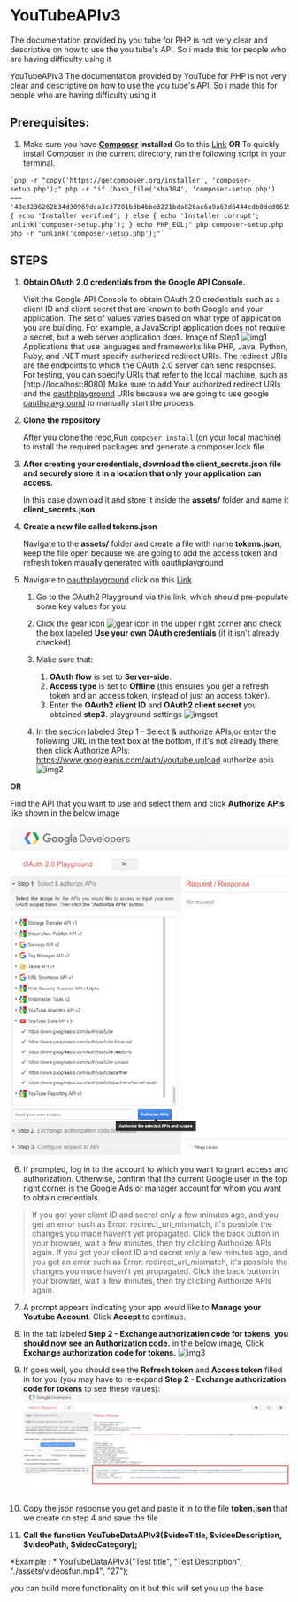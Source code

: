 # YouTubeAPIv3
The documentation provided by you tube for PHP is not very clear and descriptive on how to use the you tube's API. So i made this for people who are having difficulty using it

YouTubeAPIv3
The documentation provided by YouTube for PHP is not very clear and descriptive on how to use the you tube's API. So i made this for people who are having difficulty using it

## Prerequisites:
   1. Make sure you have **[Composor](https://getcomposer.org/download/) installed** Go to this [Link](https://getcomposer.org/download/) **OR** To quickly install Composer in the current directory, run the following script in your terminal.

    `php -r "copy('https://getcomposer.org/installer', 'composer-setup.php');" php -r "if (hash_file('sha384', 'composer-setup.php') === '48e3236262b34d30969dca3c37281b3b4bbe3221bda826ac6a9a62d6444cdb0dcd0615698a5cbe587c3f0fe57a54d8f5') { echo 'Installer verified'; } else { echo 'Installer corrupt'; unlink('composer-setup.php'); } echo PHP_EOL;" php composer-setup.php php -r "unlink('composer-setup.php');"`

## STEPS
1. **Obtain OAuth 2.0 credentials from the Google API Console.**

    Visit the Google API Console to obtain OAuth 2.0 credentials such as a client ID and client secret that are known to both Google and your application. The set of values varies based on what type of application you are building. For example, a JavaScript application does not require a secret, but a web server application does. Image of Step1
![img1](step1)
    Applications that use languages and frameworks like PHP, Java, Python, Ruby, and .NET must specify authorized redirect URIs. The redirect URIs are the endpoints to which the OAuth 2.0 server can send responses. For testing, you can specify URIs that refer to the local machine, such as [http://localhost:8080] Make sure to add Your authorized redirect URIs and the [oauthplayground](https://developers.google.com/oauthplayground/) URIs because we are going to use google [oauthplayground](https://developers.google.com/oauthplayground/) to manually start the process.

2. **Clone the repository**

    After you clone the repo,Run `composer install` (on your local machine) to install the required packages and generate a composer.lock file.

3. **After creating your credentials, download the client_secrets.json file and securely store it in a location that only your application can access.**

    In this case download it and store it inside the **assets/** folder and name it **client_secrets.json**

4. **Create a new file called tokens.json**

    Navigate to the **assets/** folder and create a file with name **tokens.json**, keep the file open because we are going to add the access token and refresh token maually generated with oauthplayground

5. Navigate to [oauthplayground](https://developers.google.com/oauthplayground/) click on this [Link](https://developers.google.com/oauthplayground/)

   1. Go to the OAuth2 Playground via this link, which should pre-populate some key values for you.

   2. Click the gear icon ![gear](https://developers.google.com/adwords/api/images/playground-gear.png) icon in the upper right corner and check the box labeled **Use your own OAuth credentials** (if it isn't already checked).

   3. Make sure that:

      1. **OAuth flow** is set to **Server-side**.
      2. **Access type** is set to **Offline** (this ensures you get a refresh token and an access token, instead of just an access token).
      3. Enter the **OAuth2 client ID** and **OAuth2 client secret** you obtained **step3**. playground settings ![imgset](https://developers.google.com/adwords/api/images/playground-settings.png)
   4. In the section labeled Step 1 - Select & authorize APIs,or enter the following URL in the text box at the bottom, if it's not already there, then click Authorize APIs:
      https://www.googleapis.com/auth/youtube.upload authorize apis ![img2](https://developers.google.com/adwords/api/images/playground-authorize-apis.png)

**OR**

Find the API that you want to use and select them and click **Authorize APIs** like shown in the below image

![step2](/assets/images/step2.png)

6. If prompted, log in to the account to which you want to grant access and authorization. Otherwise, confirm that the current Google user in the top right corner is the Google Ads or manager account for whom you want to obtain credentials.

>If you got your client ID and secret only a few minutes ago, and you get an error such as Error: redirect_uri_mismatch, it's possible the changes you made haven't yet propagated. Click the back button in your browser, wait a few minutes, then try clicking Authorize APIs again. If you got your client ID and secret only a few minutes ago, and you get an error such as Error: redirect_uri_mismatch, it's possible the changes you made haven't yet propagated. Click the back button in your browser, wait a few minutes, then try clicking Authorize APIs again.

7. A prompt appears indicating your app would like to **Manage your Youtube Account**. Click **Accept** to continue.

8. In the tab labeled **Step 2 - Exchange authorization code for tokens, you should now see an Authorization code.** in the below image, Click **Exchange authorization code for tokens.** ![img3](https://developers.google.com/adwords/api/images/playground-authcode.png)

9. If goes well, you should see the **Refresh token** and **Access token** filled in for you (you may have to re-expand **Step 2 - Exchange authorization code for tokens** to see these values): ![step4](assets/images/step4.png)

10. Copy the json response you get and paste it in to the file **token.json** that we create on step 4 and save the file

11. **Call the function YouTubeDataAPIv3($videoTitle, $videoDescription, $videoPath, $videoCategory);**

*Example : * YouTubeDataAPIv3("Test title", "Test Description", "./assets/videosfun.mp4", "27");

you can build more functionality on it but this will set you up the base
